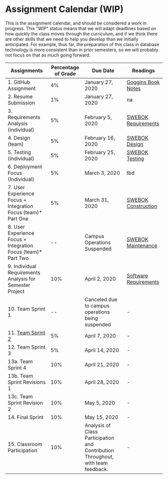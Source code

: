 # Assignment Calendar (WIP)

This is the assignment calendar, and should be considered a work in progress. This "WIP" status means that we will adapt deadlines based on how quickly the class moves through the curriculum, and if we think there are other skills that we need to help you develop than we initially anticipated. For example, thus far, the preparation of this class in database technology is more consistent than in prior semesters, so we will probably not focus on that as much going forward. 


| **Assignments** | **Percentage of Grade** | **Due Date** | **Readings** | 
| --- | --- | -- | --- | 
| 1. GitHub Assignment | 4% | January 27, 2020 | [Goggins Book Notes](../readings/Goggins-Notes-Book-Form.pdf) |
| 2. Resume Submission | 1% | January 27, 2020 | na | 
| 3. Requirements Analysis (individual) | 5% | February 5, 2020 | [SWEBOK Requirements](../readings/SWEBOK-Requirements.pdf) | 
| 4. Design (team) | 5% |  February 16, 2020 | [SWEBOK Design](../readings/SWEBOK-Design.pdf) | 
| 5. Testing (individual) | 5% | February 25, 2020 |  [SWEBOK Testing](../readings/SWEBOK-Testing.pdf) |
| 6. Deployment Focus (Individual) | 5% | March 3, 2020 | tbd |
| 7. User Experience Focus + Integration Focus (team)* Part One | 5% | March 31, 2020 | [SWEBOK Construction](../readings/SWEBOK-Construction.pdf) |
| 8. User Experience Focus + Integration Focus (team)* Part Two | -- | Campus Operations Suspended | [SWEBOK Maintenance](../readings/SWEBOK-Maintenance.pdf) |
| 9. Individual Requirements Analysis for Semester Project | 10% | April 2, 2020 | [Software Requirements](../readings/leffingwell-widrig.pdf) |
| 10. Team Sprint 1 | -- | Canceled due to campus operations being suspended | - |
| 11. [Team Sprint 2](./11.-team-sprint-2.md) | 5% | April 7, 2020 | - |
| 12. Team Sprint 3 | 5% | April 14, 2020 | - |
| 13a. Team Sprint 4 | 10% | April 21, 2020 | - |
| 13b. Team Sprint Revisions 1 | 10% | April 28, 2020 | - |
| 13c. Team Sprint Revision 2 | 10% | May 5, 2020 | - |
| 14. Final Sprint | 10% |  May 15, 2020 | - | 
| 15. Classroom Participation | 10% | Analysis of Class Participation and Contribution Throughout, with team feedback. | - |
